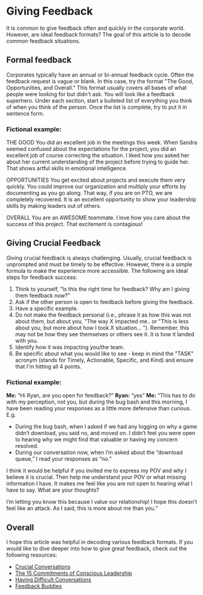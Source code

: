 # Giving Feedback

It is common to give feedback often and quickly in the corporate world. However, are ideal feedback formats? The goal of this article is to decode common feedback situations.

## Formal feedback
Corporates typically have an annual or bi-annual feedback cycle. Often the feedback request is vague or blank. In this case, try the format "The Good, Opportunities, and Overall." This format usually covers all bases of what people were looking for but didn't ask. You will look like a feedback superhero. Under each section, start a bulleted list of everything you think of when you think of the person. Once the list is complete, try to put it in sentence form.

### Fictional example:

THE GOOD
You did an excellent job in the meetings this week. When Sandra seemed confused about the expectations for the project, you did an excellent job of course correcting the situation. I liked how you asked her about her current understanding of the project before trying to guide her. That shows artful skills in emotional intelligence.

OPPORTUNITIES
You get excited about projects and execute them very quickly. You could improve our organization and multiply your efforts by documenting as you go along. That way, if you are on PTO, we are completely recovered. It is an excellent opportunity to show your leadership skills by making leaders out of others.

OVERALL
You are an AWESOME teammate. I love how you care about the success of this project. That excitement is contagious!


## Giving Crucial Feedback
Giving crucial feedback is always challenging. Usually, crucial feedback is unprompted and must be timely to be effective. However, there is a simple formula to make the experience more accessible. The following are ideal steps for feedback success:

1. Think to yourself, "Is this the right time for feedback? Why am I giving them feedback now?"
1. Ask if the other person is open to feedback before giving the feedback.
1. Have a specific example.
1. Do not make the feedback personal (i.e., phrase it as how this was not about them, but about you, "The way X impacted me.. or "This is less about you, but more about how I took X situation… "). Remember, this may not be how they see themselves or others see it. It is how it landed with you.
1. Identify how it was impacting you/the team.
1. Be specific about what you would like to see - keep in mind the "TASK" acronym (stands for Timely, Actionable, Specific, and Kind) and ensure that I'm hitting all 4 points.

### Fictional example:

**Me:** “Hi Ryan, are you open for feedback?”
**Ryan:** “yes”
**Me:** “This has to do with my perception, not you, but during the bug bash and this morning, I have been reading your responses as a little more defensive than curious. E.g.

* During the bug bash, when I asked if we had any logging on why a game didn’t download, you said no, and moved on. I didn’t feel you were open to hearing why we might find that valuable or having my concern resolved.
* During our conversation now, when I’m asked about the “download queue,” I read your responses as “no.”

I think it would be helpful if you invited me to express my POV and why I believe it is crucial. Then help me understand your POV or what missing information I have. It makes me feel like you are not open to hearing what I have to say. What are your thoughts?

I’m letting you know this because I value our relationship! I hope this doesn’t feel like an attack. As I said, this is more about me than you.”

## Overall

I hope this article was helpful in decoding various feedback formats. If you would like to dive deeper into how to give great feedback, check out the following resources:
* [Crucial Conversations](https://www.amazon.ca/Crucial-Conversations-Talking-Stakes-Second/dp/1469266822)
* [The 15 Commitments of Conscious Leadership](https://www.amazon.ca/15-Commitments-Conscious-Leadership-Sustainable/dp/0990976904/ref=sr_1_3?dchild=1&keywords=The+Conscious+Leadership+book&qid=1634679762&s=books&sr=1-3)
* [Having Difficult Conversations](https://www.linkedin.com/learning/having-difficult-conversations-2018/difficult-conversations?autoAdvance=true&autoSkip=false&autoplay=true&resume=false&u=2157642)
* [Feedback Buddies](https://blog.polleverywhere.com/feedback-buddies/)
